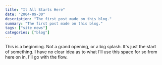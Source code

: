 ```yaml
---
title: "It All Starts Here"
date: "2004-09-30"
description: "The first post made on this blog."
summary: "The first post made on this blog."
tags: ["site news"]
categories: ["blog"]
---
```


This is a beginning. Not a grand opening, or a big splash. It's just the start of something. I have no clear idea as to what I'll use this space for so from here on in, I'll go with the flow.
